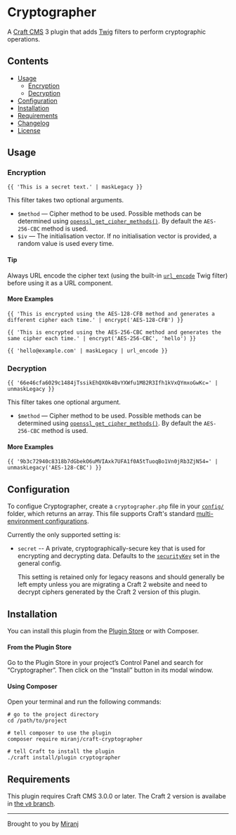 Cryptographer
=============

A [Craft CMS][craft] 3 plugin that adds [Twig][twig] filters to perform cryptographic operations.

[craft]:https://craftcms.com/
[twig]:https://twig.symfony.com/



Contents
--------
- [Usage](#usage)
  - [Encryption](#encryption)
  - [Decryption](#decryption)
- [Configuration](#configuration)
- [Installation](#installation)
- [Requirements](#requirements)
- [Changelog](./CHANGELOG.md)
- [License](./LICENSE)



Usage
-----

### Encryption

```
{{ 'This is a secret text.' | maskLegacy }}
```

This filter takes two optional arguments.

- `$method` — Cipher method to be used. Possible methods can be determined using [`openssl_get_cipher_methods()`][methods]. By default the `AES-256-CBC` method is used.
- `$iv` — The initialisation vector. If no initialisation vector is provided, a random value is used every time.

#### Tip

Always URL encode the cipher text (using the built-in [`url_encode`](http://twig.sensiolabs.org/doc/filters/url_encode.html) Twig filter) before using it as a URL component.

#### More Examples

```
{{ 'This is encrypted using the AES-128-CFB method and generates a different cipher each time.' | encrypt('AES-128-CFB') }}

{{ 'This is encrypted using the AES-256-CBC method and generates the same cipher each time.' | encrypt('AES-256-CBC', 'hello') }}

{{ 'hello@example.com' | maskLegacy | url_encode }}
```

[methods]: http://php.net/manual/en/function.openssl-get-cipher-methods.php


### Decryption

```
{{ '66e46cfa6029c1484jTssikEhQXOk4BvYXWfu1M82R3Ifh1kVxQYmxoGwKc=' | unmaskLegacy }}
```

This filter takes one optional argument.

- `$method` — Cipher method to be used. Possible methods can be determined using [`openssl_get_cipher_methods()`][methods]. By default the `AES-256-CBC` method is used.

#### More Examples

```
{{ '9b3c72940c8318b7dGbekO6uMVIAxk7UFA1f0A5tTuoqBo1Vn0jRb3ZjN54=' | unmaskLegacy('AES-128-CBC') }}
```



Configuration
-------------

To configue Cryptographer, create a `cryptographer.php` file in your [`config/`][config] folder, which returns an array. This file supports Craft's standard [multi-environment configurations][multi].

[config]:https://docs.craftcms.com/v3/config/
[multi]:https://docs.craftcms.com/v3/config/environments.html#multi-environment-configs

Currently the only supported setting is:

-  `secret` -- A private, cryptographically-secure key that is used for encrypting and decrypting data. Defaults to the [`securityKey`](sk) set in the general config.
   
   This setting is retained only for legacy reasons and should generally be left empty unless you are migrating a Craft 2 website and need to decrypt ciphers generated by the Craft 2 version of this plugin.

[sk]:https://docs.craftcms.com/v3/config/config-settings.html#securitykey



Installation
------------

You can install this plugin from the [Plugin Store][ps] or with Composer.

[ps]:https://plugins.craftcms.com/cryptographer

#### From the Plugin Store
Go to the Plugin Store in your project’s Control Panel and search for “Cryptographer”.
Then click on the “Install” button in its modal window.

#### Using Composer
Open your terminal and run the following commands:

    # go to the project directory
    cd /path/to/project
    
    # tell composer to use the plugin
    composer require miranj/craft-cryptographer
    
    # tell Craft to install the plugin
    ./craft install/plugin cryptographer
    



Requirements
------------
This plugin requires Craft CMS 3.0.0 or later. The Craft 2 version is availabe in [the `v0` branch](https://github.com/miranj/craft-cryptographer/tree/v0).



---

Brought to you by [Miranj](https://miranj.in/)
